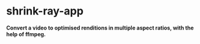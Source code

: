 # shrink-ray-app

**Convert a video to optimised renditions in multiple aspect ratios, with the help of ffmpeg.**
